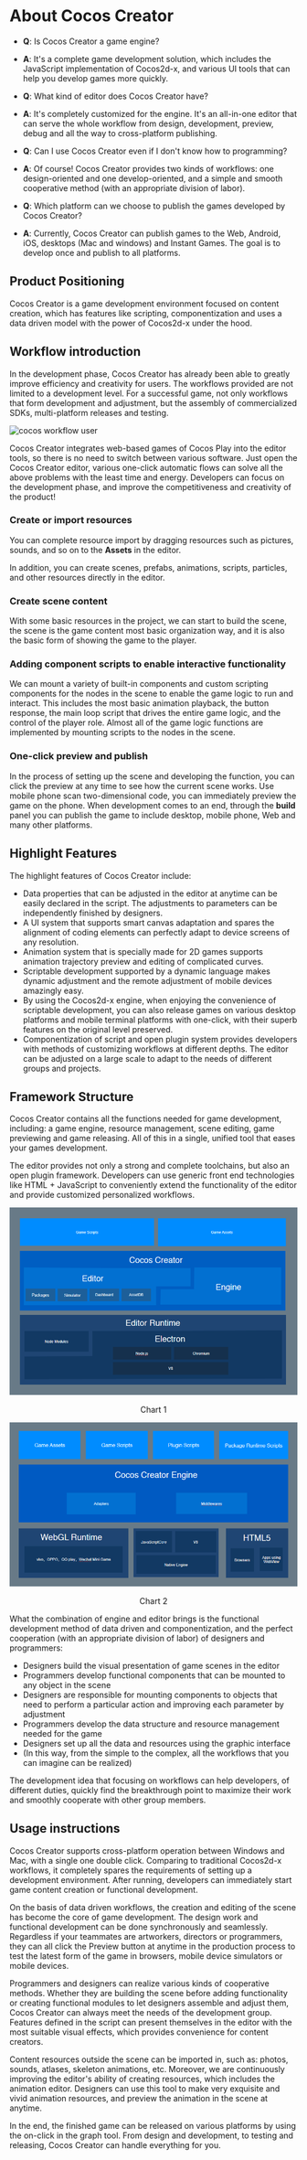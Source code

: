 # About Cocos Creator

- **Q**: Is Cocos Creator a game engine?
- **A**: It's a complete game development solution, which includes the JavaScript implementation of Cocos2d-x, and various UI tools that can help you develop games more quickly.

- **Q**: What kind of editor does Cocos Creator have?
- **A**: It's completely customized for the engine. It's an all-in-one editor that can serve the whole workflow from design, development, preview, debug and all the way to cross-platform publishing.

- **Q**: Can I use Cocos Creator even if I don't know how to programming?
- **A**: Of course! Cocos Creator provides two kinds of workflows: one design-oriented and one develop-oriented, and a simple and smooth cooperative method (with an appropriate division of labor).

- **Q**: Which platform can we choose to publish the games developed by Cocos Creator?
- **A**: Currently, Cocos Creator can publish games to the Web, Android, iOS, desktops (Mac and windows) and Instant Games. The goal is to develop once and publish to all platforms.

## Product Positioning

Cocos Creator is a game development environment focused on content creation, which has features like scripting, componentization and uses a data driven model with the power of Cocos2d-x under the hood.

## Workflow introduction

In the development phase, Cocos Creator has already been able to greatly improve efficiency and creativity for users. The workflows provided are not limited to a development level. For a successful game, not only workflows that form development and adjustment, but the assembly of commercialized SDKs, multi-platform releases and testing.

![cocos workflow user](introduction/cocos-workflow-user.jpg)

Cocos Creator integrates web-based games of Cocos Play into the editor tools, so there is no need to switch between various software. Just open the Cocos Creator editor, various one-click automatic flows can solve all the above problems with the least time and energy. Developers can focus on the development phase, and improve the competitiveness and creativity of the product!

### Create or import resources

You can complete resource import by dragging resources such as pictures, sounds, and so on to the **Assets** in the editor.

In addition, you can create scenes, prefabs, animations, scripts, particles, and other resources directly in the editor.

### Create scene content

With some basic resources in the project, we can start to build the scene, the scene is the game content most basic organization way, and it is also the basic form of showing the game to the player.

### Adding component scripts to enable interactive functionality

We can mount a variety of built-in components and custom scripting components for the nodes in the scene to enable the game logic to run and interact. This includes the most basic animation playback, the button response, the main loop script that drives the entire game logic, and the control of the player role. Almost all of the game logic functions are implemented by mounting scripts to the nodes in the scene.

### One-click preview and publish

In the process of setting up the scene and developing the function, you can click the preview at any time to see how the current scene works. Use mobile phone scan two-dimensional code, you can immediately preview the game on the phone. When development comes to an end, through the **build** panel you can publish the game to include desktop, mobile phone, Web and many other platforms.

## Highlight Features

The highlight features of Cocos Creator include:

- Data properties that can be adjusted in the editor at anytime can be easily declared in the script. The adjustments to parameters can be independently finished by designers.
- A UI system that supports smart canvas adaptation and spares the alignment of coding elements can perfectly adapt to device screens of any resolution.
- Animation system that is specially made for 2D games supports animation trajectory preview and editing of complicated curves.
- Scriptable development supported by a dynamic language makes dynamic adjustment and the remote adjustment of mobile devices amazingly easy.
- By using the Cocos2d-x engine, when enjoying the convenience of scriptable development, you can also release games on various desktop platforms and mobile terminal platforms with one-click, with their superb features on the original level preserved.
- Componentization of script and open plugin system provides developers with methods of customizing workflows at different depths. The editor can be adjusted on a large scale to adapt to the needs of different groups and projects.

## Framework Structure

Cocos Creator contains all the functions needed for game development, including: a game engine, resource management, scene editing, game previewing and game releasing. All of this in a single, unified tool that eases your games development.

The editor provides not only a strong and complete toolchains, but also an open plugin framework. Developers can use generic front end technologies like HTML + JavaScript to conveniently extend the functionality of the editor and provide customized personalized workflows.

<a href="introduction/structure-editor.png"><img src="introduction/structure-editor.png" alt="Cocos Creator structure editor"></a>
<div style="text-align:center"><p>Chart 1</p></div>
<a href="introduction/structure-engine.png"><img src="introduction/structure-engine.png" alt="Cocos Creator structure engine"></a>
<div style="text-align:center"><p>Chart 2</p></div>

What the combination of engine and editor brings is the functional development method of data driven and componentization, and the perfect cooperation (with an appropriate division of labor) of designers and programmers:

- Designers build the visual presentation of game scenes in the editor
- Programmers develop functional components that can be mounted to any object in the scene
- Designers are responsible for mounting components to objects that need to perform a particular action and improving each parameter by adjustment
- Programmers develop the data structure and resource management needed for the game
- Designers set up all the data and resources using the graphic interface
- (In this way, from the simple to the complex, all the workflows that you can imagine can be realized)

The development idea that focusing on workflows can help developers, of different duties, quickly find the breakthrough point to maximize their work and smoothly cooperate with other group members.

## Usage instructions

Cocos Creator supports cross-platform operation between Windows and Mac, with a single one double click. Comparing to traditional Cocos2d-x workflows, it completely spares the requirements of setting up a development environment. After running, developers can immediately start game content creation or functional development.

On the basis of data driven workflows, the creation and editing of the scene has become the core of game development. The design work and functional development can be done synchronously and seamlessly. Regardless if your teammates are artworkers, directors or programmers, they can all click the Preview button at anytime in the production process to test the latest form of the game in browsers, mobile device simulators or mobile devices.

Programmers and designers can realize various kinds of cooperative methods. Whether they are building the scene before adding functionality or creating functional modules to let designers assemble and adjust them, Cocos Creator can always meet the needs of the development group. Features defined in the script can present themselves in the editor with the most suitable visual effects, which provides convenience for content creators.

Content resources outside the scene can be imported in, such as: photos, sounds, atlases, skeleton animations, etc. Moreover, we are continuously improving the editor's ability of creating resources, which includes the animation editor. Designers can use this tool to make very exquisite and vivid animation resources, and preview the animation in the scene at anytime.

In the end, the finished game can be released on various platforms by using the on-click in the graph tool. From design and development, to testing and releasing, Cocos Creator can handle everything for you.
